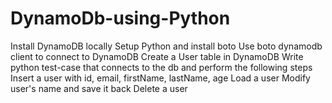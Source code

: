 # DynamoDb-using-Python

Install DynamoDB locally 
Setup Python and install boto
Use boto dynamodb client to connect to DynamoDB
Create a User table in DynamoDB
Write python test-case that connects to the db and perform the following steps
Insert a user with id, email, firstName, lastName, age
Load a user
Modify user's name and save it back
Delete a user
